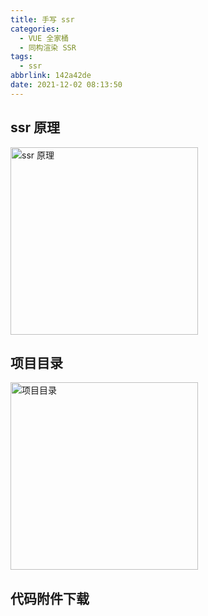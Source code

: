 ```yaml
---
title: 手写 ssr
categories:
  - VUE 全家桶
  - 同构渲染 SSR
tags:
  - ssr
abbrlink: 142a42de
date: 2021-12-02 08:13:50
---
```


## ssr 原理
<img src="ssr 原理.jpg" width="auto" height="300px" class="lazy-load" title="ssr 原理"/>

## 项目目录
<img src="项目目录.jpg" width="300px" height="auto" class="lazy-load" title="项目目录"/>

## <a class="attachment" name="vue-ssr.zip">代码附件下载</a>